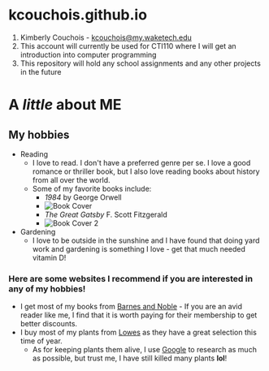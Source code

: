 # kcouchois.github.io
1. Kimberly Couchois - kcouchois@my.waketech.edu
2. This account will currently be used for CTI110 where I will get an introduction into computer programming
3. This repository will hold any school assignments and any other projects in the future

# A _little_ about **ME**
## My hobbies
 - Reading
   - I love to read. I don't have a preferred genre per se. I love a good romance or thriller book, but I also love reading books about history from all over the world.
   - Some of my favorite books include:
     - _1984_ by George Orwell
      - ![Book Cover](https://images3.penguinrandomhouse.com/cover/9780452284234)
     - _The Great Gatsby_ F. Scott Fitzgerald 
      - ![Book Cover 2](https://target.scene7.com/is/image/Target/GUEST_6ed05ce1-5fe7-451d-909e-09cf591516a4)
 - Gardening
   - I love to be outside in the sunshine and I have found that doing yard work and gardening is something I love - get that much needed vitamin D!
### Here are some websites I recommend if you are interested in any of my hobbies!
 - I get most of my books from [Barnes and Noble](www.barnesandnoble.com) - If you are an avid reader like me, I find that it is worth paying for their membership to get better discounts.
 - I buy most of my plants from [Lowes](lowes.com) as they have a great selection this time of year.
   - As for keeping plants them alive, I use [Google](www.google) to research as much as possible, but trust me, I have still killed many plants **lol**!

